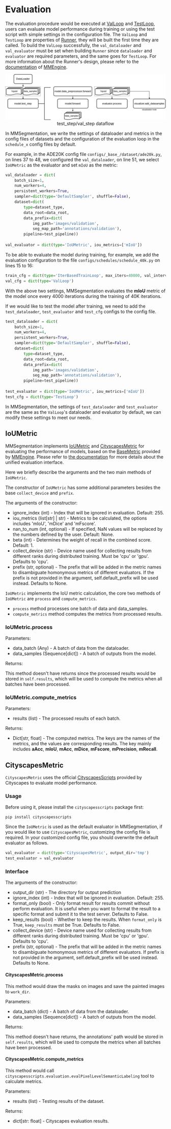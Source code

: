 # Evaluation

The evaluation procedure would be executed at [ValLoop](https://github.com/open-mmlab/mmengine/blob/main/mmengine/runner/loops.py#L300) and [TestLoop](https://github.com/open-mmlab/mmengine/blob/main/mmengine/runner/loops.py#L373), users can evaluate model performance during training or using the test script with simple settings in the configuration file. The `ValLoop` and `TestLoop` are properties of [Runner](https://github.com/open-mmlab/mmengine/blob/main/mmengine/runner/runner.py#L59), they will be built the first time they are called. To build the `ValLoop` successfully, the `val_dataloader` and `val_evaluator` must be set when building `Runner` since `dataloader` and `evaluator` are required parameters, and the same goes for `TestLoop`. For more information about the Runner's design, please refer to the [documentation](https://github.com/open-mmlab/mmengine/blob/main/docs/en/design/runner.md) of [MMEngine](https://github.com/open-mmlab/mmengine).

<center>
  <img src='../../../resources/test_step.png' />
  <center>test_step/val_step dataflow</center>
</center>

In MMSegmentation, we write the settings of dataloader and metrics in the config files of datasets and the configuration of the evaluation loop in the `schedule_x` config files by default.

For example, in the ADE20K config file `configs/_base_/dataset/ade20k.py`, on lines 37 to 48, we configured the `val_dataloader`, on line 51, we select `IoUMetric` as the evaluator and set `mIoU` as the metric:

```python
val_dataloader = dict(
    batch_size=1,
    num_workers=4,
    persistent_workers=True,
    sampler=dict(type='DefaultSampler', shuffle=False),
    dataset=dict(
        type=dataset_type,
        data_root=data_root,
        data_prefix=dict(
            img_path='images/validation',
            seg_map_path='annotations/validation'),
        pipeline=test_pipeline))

val_evaluator = dict(type='IoUMetric', iou_metrics=['mIoU'])
```

To be able to evaluate the model during training, for example, we add the evaluation configuration to the file `configs/schedules/schedule_40k.py` on lines 15 to 16:

```python
train_cfg = dict(type='IterBasedTrainLoop', max_iters=40000, val_interval=4000)
val_cfg = dict(type='ValLoop')
```

With the above two settings, MMSegmentation evaluates the **mIoU** metric of the model once every 4000 iterations during the training of 40K iterations.

If we would like to test the model after training, we need to add the `test_dataloader`, `test_evaluator` and `test_cfg` configs to the config file.

```python
test_dataloader = dict(
    batch_size=1,
    num_workers=4,
    persistent_workers=True,
    sampler=dict(type='DefaultSampler', shuffle=False),
    dataset=dict(
        type=dataset_type,
        data_root=data_root,
        data_prefix=dict(
            img_path='images/validation',
            seg_map_path='annotations/validation'),
        pipeline=test_pipeline))

test_evaluator = dict(type='IoUMetric', iou_metrics=['mIoU'])
test_cfg = dict(type='TestLoop')
```

In MMSegmentation, the settings of `test_dataloader` and `test_evaluator` are the same as the `ValLoop`'s dataloader and evaluator by default, we can modify these settings to meet our needs.

## IoUMetric

MMSegmentation implements [IoUMetric](https://github.com/open-mmlab/mmsegmentation/blob/1.x/mmseg/evaluation/metrics/iou_metric.py) and [CityscapesMetric](https://github.com/open-mmlab/mmsegmentation/blob/1.x/mmseg/evaluation/metrics/citys_metric.py) for evaluating the performance of models, based on the [BaseMetric](https://github.com/open-mmlab/mmengine/blob/main/mmengine/evaluator/metric.py) provided by [MMEngine](https://github.com/open-mmlab/mmengine). Please refer to [the documentation](https://mmengine.readthedocs.io/en/latest/tutorials/evaluation.html) for more details about the unified evaluation interface.

Here we briefly describe the arguments and the two main methods of `IoUMetric`.

The constructor of `IoUMetric` has some additional parameters besides the base `collect_device` and `prefix`.

The arguments of the constructor:

- ignore_index (int) - Index that will be ignored in evaluation. Default: 255.
- iou_metrics (list\[str\] | str) - Metrics to be calculated, the options includes 'mIoU', 'mDice' and 'mFscore'.
- nan_to_num (int, optional) - If specified, NaN values will be replaced by the numbers defined by the user. Default: None.
- beta (int) - Determines the weight of recall in the combined score. Default: 1.
- collect_device (str) - Device name used for collecting results from different ranks during distributed training. Must be 'cpu' or 'gpu'. Defaults to 'cpu'.
- prefix (str, optional) - The prefix that will be added in the metric names to disambiguate homonymous metrics of different evaluators. If the prefix is not provided in the argument, self.default_prefix will be used instead. Defaults to None.

`IoUMetric` implements the IoU metric calculation, the core two methods of `IoUMetric` are `process` and `compute_metrics`.

- `process` method processes one batch of data and data_samples.
- `compute_metrics` method computes the metrics from processed results.

### IoUMetric.process

Parameters:

- data_batch (Any) - A batch of data from the dataloader.
- data_samples (Sequence\[dict\]) - A batch of outputs from the model.

Returns:

This method doesn't have returns since the processed results would be stored in `self.results`, which will be used to compute the metrics when all batches have been processed.

### IoUMetric.compute_metrics

Parameters:

- results (list) - The processed results of each batch.

Returns:

- Dict\[str, float\] - The computed metrics. The keys are the names of the metrics, and the values are corresponding results. The key mainly includes **aAcc**, **mIoU**, **mAcc**, **mDice**, **mFscore**, **mPrecision**, **mRecall**.

## CityscapesMetric

`CityscapesMetric` uses the official [CityscapesScripts](https://github.com/mcordts/cityscapesScripts) provided by Cityscapes to evaluate model performance.

### Usage

Before using it, please install the `cityscapesscripts` package first:

```shell
pip install cityscapesscripts
```

Since the `IoUMetric` is used as the default evaluator in MMSegmentation, if you would like to use `CityscapesMetric`, customizing the config file is required. In your customized config file, you should overwrite the default evaluator as follows.

```python
val_evaluator = dict(type='CityscapesMetric', output_dir='tmp')
test_evaluator = val_evaluator
```

### Interface

The arguments of the constructor:

- output_dir (str) - The directory for output prediction
- ignore_index (int) - Index that will be ignored in evaluation. Default: 255.
- format_only (bool) - Only format result for results commit without perform evaluation. It is useful when you want to format the result to a specific format and submit it to the test server. Defaults to False.
- keep_results (bool) - Whether to keep the results. When `format_only` is True, `keep_results` must be True. Defaults to False.
- collect_device (str) - Device name used for collecting results from different ranks during distributed training. Must be 'cpu' or 'gpu'. Defaults to 'cpu'.
- prefix (str, optional) - The prefix that will be added in the metric names to disambiguate homonymous metrics of different evaluators. If prefix is not provided in the argument, self.default_prefix will be used instead. Defaults to None.

#### CityscapesMetric.process

This method would draw the masks on images and save the painted images to `work_dir`.

Parameters:

- data_batch (dict) - A batch of data from the dataloader.
- data_samples (Sequence\[dict\]) - A batch of outputs from the model.

Returns:

This method doesn't have returns, the annotations' path would be stored in `self.results`, which will be used to compute the metrics when all batches have been processed.

#### CityscapesMetric.compute_metrics

This method would call `cityscapesscripts.evaluation.evalPixelLevelSemanticLabeling` tool to calculate metrics.

Parameters:

- results (list) - Testing results of the dataset.

Returns:

- dict\[str: float\] - Cityscapes evaluation results.

